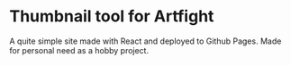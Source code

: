 # Thumbnail tool for Artfight

A quite simple site made with React and deployed to Github Pages.
Made for personal need as a hobby project.
